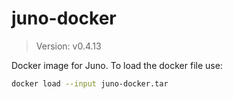 # juno-docker

> Version: v0.4.13

Docker image for Juno. To load the docker file use:

```bash
docker load --input juno-docker.tar
```

